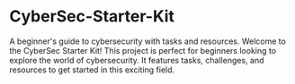 # CyberSec-Starter-Kit
A beginner's guide to cybersecurity with tasks and resources.
Welcome to the CyberSec Starter Kit! This project is perfect for beginners looking to explore the world of cybersecurity. It features tasks, challenges, and resources to get started in this exciting field.

